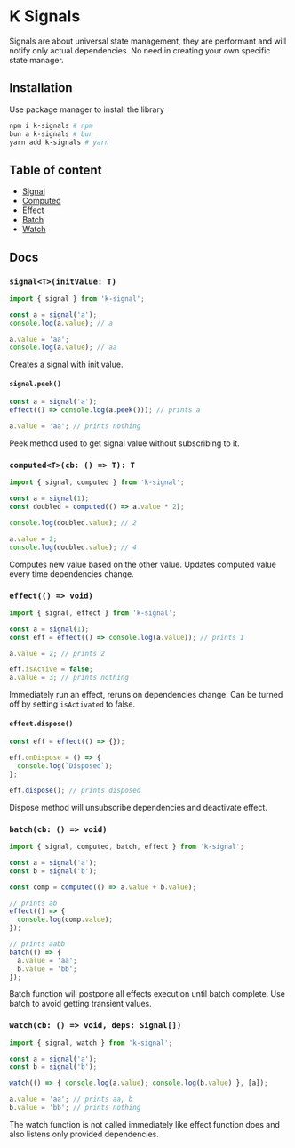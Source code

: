# K Signals

Signals are about universal state management, they are performant and will notify only actual dependencies. No need in creating your own specific state manager.

## Installation
Use package manager to install the library

```sh
npm i k-signals # npm
bun a k-signals # bun
yarn add k-signals # yarn
```

## Table of content
- [Signal](#signaltinitvalue-t)
- [Computed](#computedtcb---t-t)
- [Effect](#effect--void)
- [Batch](#batchcb---void)
- [Watch](#watchcb---void-deps-signal)

## Docs
### `signal<T>(initValue: T)`
```ts
import { signal } from 'k-signal';

const a = signal('a');
console.log(a.value); // a

a.value = 'aa';
console.log(a.value); // aa
```

Creates a signal with init value.

#### `signal.peek()`
```ts
const a = signal('a');
effect(() => console.log(a.peek())); // prints a

a.value = 'aa'; // prints nothing
```

Peek method used to get signal value without subscribing to it.

### `computed<T>(cb: () => T): T`
```ts
import { signal, computed } from 'k-signal';

const a = signal(1);
const doubled = computed(() => a.value * 2);

console.log(doubled.value); // 2

a.value = 2;
console.log(doubled.value); // 4
```

Computes new value based on the other value. Updates computed value every time dependencies change.


### `effect(() => void)`
```ts
import { signal, effect } from 'k-signal';

const a = signal(1);
const eff = effect(() => console.log(a.value)); // prints 1

a.value = 2; // prints 2

eff.isActive = false;
a.value = 3; // prints nothing
```

Immediately run an effect, reruns on dependencies change. Can be turned off by setting `isActivated` to false.

<!-- #### Dispose methonds -->
#### `effect.dispose()`
```ts
const eff = effect(() => {});

eff.onDispose = () => {
  console.log(`Disposed`);
};

eff.dispose(); // prints disposed
```

Dispose method will unsubscribe dependencies and deactivate effect.


### `batch(cb: () => void)`
```ts
import { signal, computed, batch, effect } from 'k-signal';

const a = signal('a');
const b = signal('b');

const comp = computed(() => a.value + b.value);

// prints ab
effect(() => {
  console.log(comp.value);
});

// prints aabb
batch(() => {
  a.value = 'aa';
  b.value = 'bb';
});
```

Batch function will postpone all effects execution until batch complete.
Use batch to avoid getting transient values.

### `watch(cb: () => void, deps: Signal[])`
```ts
import { signal, watch } from 'k-signal';

const a = signal('a');
const b = signal('b');

watch(() => { console.log(a.value); console.log(b.value) }, [a]);

a.value = 'aa'; // prints aa, b
b.value = 'bb'; // prints nothing
```

The watch function is not called immediately like effect function does and also listens only provided dependencies.

